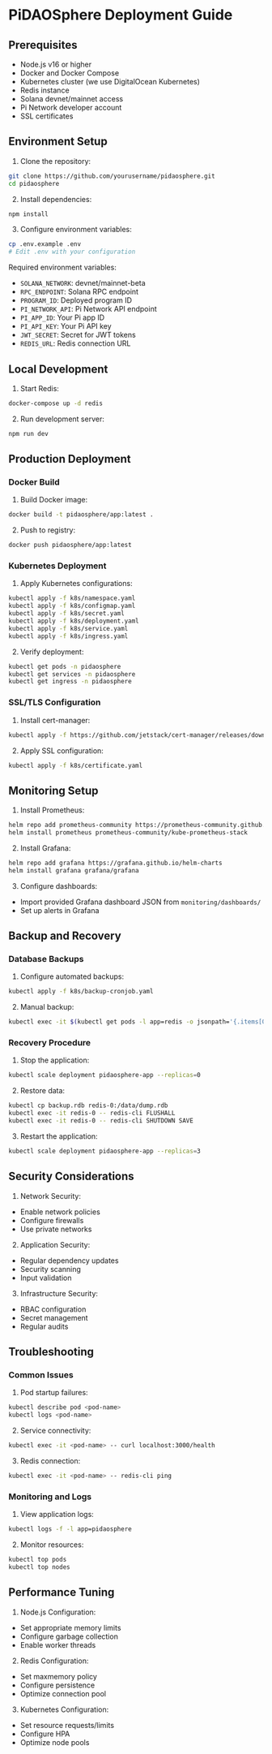 # PiDAOSphere Deployment Guide

## Prerequisites

- Node.js v16 or higher
- Docker and Docker Compose
- Kubernetes cluster (we use DigitalOcean Kubernetes)
- Redis instance
- Solana devnet/mainnet access
- Pi Network developer account
- SSL certificates

## Environment Setup

1. Clone the repository:
```bash
git clone https://github.com/yourusername/pidaosphere.git
cd pidaosphere
```

2. Install dependencies:
```bash
npm install
```

3. Configure environment variables:
```bash
cp .env.example .env
# Edit .env with your configuration
```

Required environment variables:
- `SOLANA_NETWORK`: devnet/mainnet-beta
- `RPC_ENDPOINT`: Solana RPC endpoint
- `PROGRAM_ID`: Deployed program ID
- `PI_NETWORK_API`: Pi Network API endpoint
- `PI_APP_ID`: Your Pi app ID
- `PI_API_KEY`: Your Pi API key
- `JWT_SECRET`: Secret for JWT tokens
- `REDIS_URL`: Redis connection URL

## Local Development

1. Start Redis:
```bash
docker-compose up -d redis
```

2. Run development server:
```bash
npm run dev
```

## Production Deployment

### Docker Build

1. Build Docker image:
```bash
docker build -t pidaosphere/app:latest .
```

2. Push to registry:
```bash
docker push pidaosphere/app:latest
```

### Kubernetes Deployment

1. Apply Kubernetes configurations:
```bash
kubectl apply -f k8s/namespace.yaml
kubectl apply -f k8s/configmap.yaml
kubectl apply -f k8s/secret.yaml
kubectl apply -f k8s/deployment.yaml
kubectl apply -f k8s/service.yaml
kubectl apply -f k8s/ingress.yaml
```

2. Verify deployment:
```bash
kubectl get pods -n pidaosphere
kubectl get services -n pidaosphere
kubectl get ingress -n pidaosphere
```

### SSL/TLS Configuration

1. Install cert-manager:
```bash
kubectl apply -f https://github.com/jetstack/cert-manager/releases/download/v1.7.1/cert-manager.yaml
```

2. Apply SSL configuration:
```bash
kubectl apply -f k8s/certificate.yaml
```

## Monitoring Setup

1. Install Prometheus:
```bash
helm repo add prometheus-community https://prometheus-community.github.io/helm-charts
helm install prometheus prometheus-community/kube-prometheus-stack
```

2. Install Grafana:
```bash
helm repo add grafana https://grafana.github.io/helm-charts
helm install grafana grafana/grafana
```

3. Configure dashboards:
- Import provided Grafana dashboard JSON from `monitoring/dashboards/`
- Set up alerts in Grafana

## Backup and Recovery

### Database Backups

1. Configure automated backups:
```bash
kubectl apply -f k8s/backup-cronjob.yaml
```

2. Manual backup:
```bash
kubectl exec -it $(kubectl get pods -l app=redis -o jsonpath='{.items[0].metadata.name}') -- redis-cli save
```

### Recovery Procedure

1. Stop the application:
```bash
kubectl scale deployment pidaosphere-app --replicas=0
```

2. Restore data:
```bash
kubectl cp backup.rdb redis-0:/data/dump.rdb
kubectl exec -it redis-0 -- redis-cli FLUSHALL
kubectl exec -it redis-0 -- redis-cli SHUTDOWN SAVE
```

3. Restart the application:
```bash
kubectl scale deployment pidaosphere-app --replicas=3
```

## Security Considerations

1. Network Security:
- Enable network policies
- Configure firewalls
- Use private networks

2. Application Security:
- Regular dependency updates
- Security scanning
- Input validation

3. Infrastructure Security:
- RBAC configuration
- Secret management
- Regular audits

## Troubleshooting

### Common Issues

1. Pod startup failures:
```bash
kubectl describe pod <pod-name>
kubectl logs <pod-name>
```

2. Service connectivity:
```bash
kubectl exec -it <pod-name> -- curl localhost:3000/health
```

3. Redis connection:
```bash
kubectl exec -it <pod-name> -- redis-cli ping
```

### Monitoring and Logs

1. View application logs:
```bash
kubectl logs -f -l app=pidaosphere
```

2. Monitor resources:
```bash
kubectl top pods
kubectl top nodes
```

## Performance Tuning

1. Node.js Configuration:
- Set appropriate memory limits
- Configure garbage collection
- Enable worker threads

2. Redis Configuration:
- Set maxmemory policy
- Configure persistence
- Optimize connection pool

3. Kubernetes Configuration:
- Set resource requests/limits
- Configure HPA
- Optimize node pools 